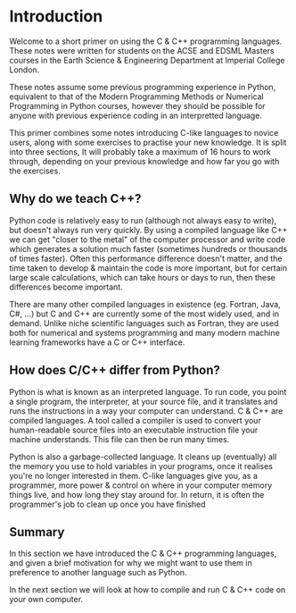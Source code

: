 # Introduction

Welcome to a short primer on using the C & C++ programming languages. These notes were written for students on the ACSE and EDSML Masters courses in the Earth Science & Engineering Department at Imperial College London.

These notes assume some previous programming experience in Python, equivalent to that of the Modern Programming Methods or Numerical Programming in Python courses, however they should be possible for anyone with previous experience coding in an interpretted language.

This primer combines some notes introducing C-like languages to novice users, along with some exercises to practise your new knowledge. It is split into three sections,  It will probably take a maximum of 16 hours to work through, depending on your previous knowledge and how far you go with the exercises.

## Why do we teach C++?

Python code is relatively easy to run (although not always easy to write), but doesn't always run very quickly. By using a compiled language like C++ we can get "closer to the metal" of the computer processor and write code which generates a solution much faster (sometimes hundreds or thousands of times faster). Often this performance difference doesn't matter, and the time taken to develop & maintain the code is more important, but for certain large scale calculations, which can take hours or days to run, then these differences become important.

There are many other compiled languages in existence (eg. Fortran, Java, C#, ...) but C and C++ are currently some of the most widely used, and in demand. Unlike niche scientific languages such as Fortran, they are used both for numerical and systems programming and many modern machine learning frameworks have a C or C++ interface.

## How does C/C++ differ from Python?

Python is what is known as an interpreted language. To run code, you point a single program, the interpreter, at your source file, and it translates and runs the instructions in a way your computer can understand. C & C++ are compiled languages. A tool called a compiler is used to convert your human-readable source files into an executable instruction file your machine understands. This file can then be run many times.

Python is also a garbage-collected language. It cleans up (eventually) all the memory you use to hold variables in your programs, once it realises you're no longer interested in them. C-like languages give you, as a programmer, more power & control on where in your computer memory things live, and how long they stay around for. In return, it is often the programmer's job to clean up once you have finished

## Summary

In this section we have introduced the C & C++ programming languages, and given a brief motivation for why we might want to use them in preference to another language such as Python.

In the next section we will look at how to compile and run C & C++ code on your own computer.

